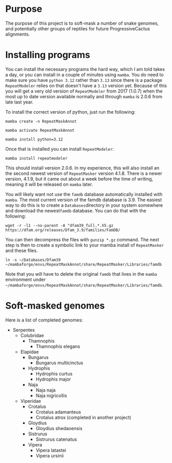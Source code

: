 # Purpose

The purpose of this project is to soft-mask a number of snake genomes, and potentially other groups of reptiles for future ProgressiveCactus alignments.

# Installing programs

You can install the necessary programs the hard way, which I am told takes a day, or you can install in a couple of minutes using ``mamba``. You do need to make sure you have ``python 3.12`` rather than ``3.13`` since there is a package ``RepeatModeler`` relies on that doesn't have a ``3.13`` version yet. Because of this you will get a very old version of ``RepeatModeler`` from 2017 (1.0.7) when the most up to date version available normally and through ``mamba`` is 2.0.6 from late last year.

To install the correct version of python, just run the following:

```
mamba create -n RepeatMaskAnnot

mamba activate RepeatMaskAnnot

mamba install python=3.12
```

Once that is installed you can install ``RepeatModeler``:

```
mamba install repeatmodeler
```

This should install version 2.0.6. In my experience, this will also install an the second newest version of ``RepeatMasker`` version 4.1.8. There is a newer version, 4.1.9, but it came out about a week before the time of writing, meaning it will be released on ``mamba`` later.

You will likely want not use the ``famdb`` database automatically installed with ``mamba``. The most current version of the famdb database is 3.9. The easiest way to do this is to create a ``Databases``directory in your system somewhere and download the newest``famdb`` database. You can do that with the following:

```
wget -r -l1 --no-parent -A "dfam39_full.*.h5.gz https://dfam.org/releases/Dfam_3.9/families/FamDB/
```

You can then decompress the files with ``gunzip *.gz`` command. The next step is then to create a symbolic link to your mamba install of ``RepeatMasker`` and these files.

```
ln -s ~/Databases/Dfam39 ~/mambaforge/envs/RepeatMaskAnnot/share/RepeatMasker/Libraries/famdb
```

Note that you will have to delete the original ``famdb`` that lives in the ``mamba`` environment under ``~/mambaforge/envs/RepeatMaskAnnot/share/RepeatMasker/Libraries/famdb``.

# Soft-masked genomes

Here is a list of completed genomes:

- Serpentes
  - Colubridae
    - Thamnophis
      - Thamnophis elegans
  - Elapidae
    - Bungarus
      - Bungarus multicinctus
    - Hydrophis
      - Hydrophis curtus
      - Hydrophis major
    - Naja
      - Naja naja
      - Naja nigricollis
  - Viperidae
    - Crotalus
      - Crotalus adamanteus
      - Crotalus atrox (completed in another project)
    - Gloydius
      - Gloydius shedaoensis
    - Sistrurus
      - Sistrurus catenatus
    - Vipera
      - Vipera latastei
      - Vipera ursinii
